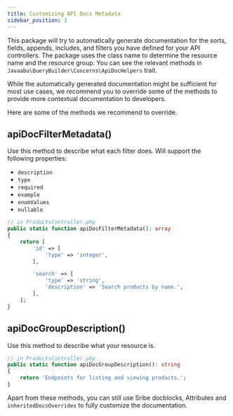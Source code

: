 ```yaml
---
title: Customizing API Docs Metadata
sidebar_position: 2
---
```


This package will try to automatically generate documentation for the sorts, fields, appends, includes, and filters you have defined for your API controllers.
The package uses the class name to determine the resource name and the resource group. You can see the relevant methods in `Javaabu\QueryBuilder\Concerns\ApiDocHelpers` trait.

While the automatically generated documentation might be sufficient for most use cases, we recommend you to override some of the methods to provide more contextual documentation to developers.

Here are some of the methods we recommend to override.

## apiDocFilterMetadata()

Use this method to describe what each filter does.
Will support the following properties:
- `description`
- `type`
- `required`
- `example`
- `enumValues`
- `nullable`

```php
// in ProductsController.php
public static function apiDocFilterMetadata(): array
{
    return [
        'id' => [
            'type' => 'integer',
        ],

        'search' => [
            'type' => 'string',
            'description' => 'Search products by name.',
        ],
    ];
}
```


## apiDocGroupDescription()

Use this method to describe what your resource is.

```php
// in ProductsController.php
public static function apiDocGroupDescription(): string
{
    return 'Endpoints for listing and viewing products.';
}
```

Apart from these methods, you can still use Sribe docblocks, Attributes and `inheritedDocsOverrides` to fully customize the documentation.
